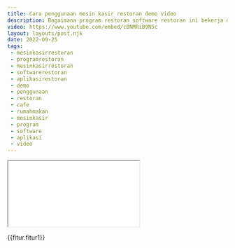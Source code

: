 ```yaml
---
title: Cara penggunaan mesin kasir restoran demo video
description: Bagaimana program restoran software restoran ini bekerja dengan mesin kasir restoran dalam operasionalnya.
video: https://www.youtube.com/embed/cBNMRiB9NSc
layout: layouts/post.njk
date: 2022-09-25
tags:
 - mesinkasirrestoran
 - programrestoran
 - mesinkasirrestoran
 - softwarerestoran
 - aplikasirestoran
 - demo
 - penggunaan
 - restoran
 - cafe
 - rumahmakan
 - mesinkasir
 - program
 - software
 - aplikasi
 - video
---
```


<div class="video">
<iframe src="{{video}}" loading="lazy" title="{{title}}"></iframe>
</div>

{{fitur.fitur1}}
